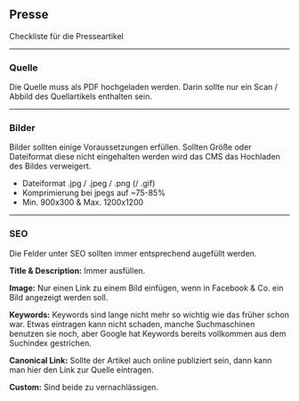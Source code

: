 ## Presse 

Checkliste für die Presseartikel

---

### Quelle

Die Quelle muss als PDF hochgeladen werden. Darin sollte nur ein Scan / Abbild des Quellartikels enthalten sein.

---

### Bilder

Bilder sollten einige Voraussetzungen erfüllen. Sollten Größe oder Dateiformat diese nicht eingehalten werden wird das CMS das Hochladen des Bildes verweigert. 

- Dateiformat .jpg / .jpeg / .png (/ .gif)
- Komprimierung bei jpegs auf ~75-85%
- Min. 900x300 & Max. 1200x1200


---

### SEO

Die Felder unter SEO sollten immer entsprechend augefüllt werden. 

**Title & Description:** Immer ausfüllen.

**Image:** Nur einen Link zu einem Bild einfügen, wenn in Facebook & Co. ein Bild angezeigt werden soll.

**Keywords:** Keywords sind lange nicht mehr so wichtig wie das früher schon war. Etwas eintragen kann nicht schaden, manche Suchmaschinen benutzen sie noch, aber Google hat Keywords bereits vollkommen aus dem Suchindex gestrichen.

**Canonical Link:** Sollte der Artikel auch online publiziert sein, dann kann man hier den Link zur Quelle eintragen. 

**Custom:** Sind beide zu vernachlässigen.